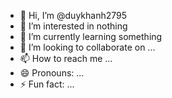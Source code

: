 - 👋 Hi, I’m @duykhanh2795
- 👀 I’m interested in nothing  
- 🌱 I’m currently learning something 
- 💞️ I’m looking to collaborate on ...
- 📫 How to reach me ...
- 😄 Pronouns: ...
- ⚡ Fun fact: ...

<!---
duykhanh2795/duykhanh2795 is a ✨ special ✨ repository because its `README.md` (this file) appears on your GitHub profile.
You can click the Preview link to take a look at your changes.
--->
